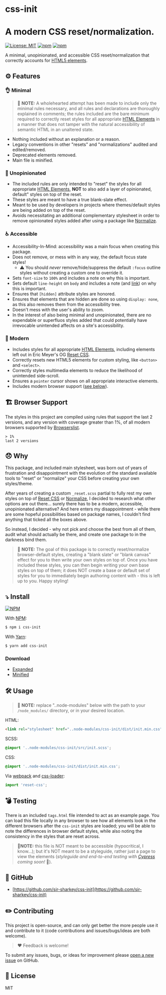 # css-init

# A modern CSS reset/normalization.

[![License: MIT](https://img.shields.io/badge/License-MIT-blueviolet.svg)](https://opensource.org/licenses/MIT)
[![npm](https://img.shields.io/npm/v/css-init)](https://www.npmjs.com/package/scss-reset)
[![npm](https://img.shields.io/npm/dw/css-init)](https://www.npmjs.com/package/scss-reset)

A minimal, unopinionated, and accessible CSS reset/normalization that correctly accounts for [HTML5 elements](https://developer.mozilla.org/en-US/docs/Web/HTML/Element).

## ⚙️ Features

### 👌 Minimal

> 📝 **NOTE:** A wholehearted attempt has been made to include only the minimal rules necessary, and all rules and declarations are thoroughly explained in comments; the rules included are the bare minimum required to correctly reset styles for all appropriate [HTML Elements](https://developer.mozilla.org/en-US/docs/Web/HTML/Element) in a manner that does not tamper with the natural accessibility of semantic HTML in an unaltered state.

- Nothing included without an explanation or a reason.
- Legacy conventions in other "resets" and "normalizations" audited and edited/removed.
- Deprecated elements removed.
- Main file is minified.

### 🤫 Unopinionated

- The included rules are only intended to "reset" the styles for all appropriate [HTML Elements](https://developer.mozilla.org/en-US/docs/Web/HTML/Element), **NOT** to also add a layer of opinionated, 
default" styles on top of the reset.
- These styles are meant to have a true blank-slate effect.
- Meant to be used by developers in projects where themes/default styles are being added on top of the reset.
- Avoids necessitating an additional complementary stylesheet in order to remove opinionated styles added after using a package like [Normalize](https://necolas.github.io/normalize.css/).

### ♿️ Accessible

- Accessibility-In-Mind: accessibility was a main focus when creating this package.
- Does not remove, or mess with in any way, the default focus state styles!
  - ⚠️ You should _never_ remove/hide/suppress the default `:focus` outline styles without creating a custom one to override it.
- Sets `font-size` to `100%` and includes a note on why this is important.
- Sets default `line-height` on `body` and includes a note (and [link](https://developer.mozilla.org/en-US/docs/Web/CSS/line-height#accessibility_concerns)) on why this is important.
- Ensures that `[hidden]` attribute styles are honored.
- Ensures that elements that are hidden are done so using `display: none`, as this also removes them from the accessibility tree.
- Doesn't mess with the user's ability to zoom.
- In the interest of also being minimal and unopinionated, there are no expendable or superfluos styles added that could potentially have irrevocable unintended affects on a site's accessibility.

### 📱 Modern

- Includes styles for all appropriate [HTML Elements](https://developer.mozilla.org/en-US/docs/Web/HTML/Element), including elements left out in Eric Meyer's OG [Reset CSS](https://meyerweb.com/eric/tools/css/reset/).
- Correctly resets new HTML5 elements for custom styling, like `<button>` and `<select>`.
- Correctly styles multimedia elements to reduce the likelihood of unintended side-scroll.
- Ensures a `pointer` cursor shows on all appropriate interactive elements.
- Includes modern browser support ([see below](#browser-support)).

## 🏗 Browser Support

The styles in this project are compiled using rules that support the last 2 versions, and any version with coverage greater than 1%, of all modern browsers supported by [Browserslist](https://github.com/browserslist/browserslist).

```text
> 1%
last 2 versions
```

## 😞 Why

This package, and included main stylesheet, was born out of years of frustration and disappointment with the evolution of the standard available tools to "reset" or "normalize" your CSS before creating your own styles/theme.

After years of creating a custom `_reset.scss` partial to fully rest my own styles on top of [Reset CSS](https://meyerweb.com/eric/tools/css/reset/) or [Normalize](https://necolas.github.io/normalize.css/), I decided to research what other options are out there... surely there has to be a modern, accessible, unopinionated alternative? And here enters my disappointment - while there are some hopeful possibilities based on package names, I couldn't find anything that ticked all the boxes above.

So instead, I decided - why not pick and choose the best from all of them, audit what should actually be there, and create one package to in the darkness bind them.

> 📝 **NOTE:** The goal of this package is to correctly reset/normalize browser-default styles, creating a "blank slate" or "blank canvas" effect for you to then write your own styles on top of. Once you have included these styles, you can then begin writing your own base styles on top of them; it does NOT create a base or default set of styles for you to immediately begin authoring content with - this is left up to you. Happy styling!

## ⤵️ Install

[![NPM](https://nodei.co/npm/css-init.png?compact=true)](https://nodei.co/npm/css-init/)

With [NPM](http://npmjs.com):

```sh
$ npm i css-init
```

With [Yarn](https://yarnpkg.com):

```sh
$ yarn add css-init
```

### Download

- [Expanded](https://github.com/sir-sharkey/css-init/blob/main/dist/init.css)
- [Minified](https://github.com/sir-sharkey/css-init/blob/main/dist/init.min.css)

## 🛠 Usage

> 📝 **NOTE:** replace "..node-modules" below with the path to your `/node_modules/` directory, or in your desired location.

HTML:

```html
<link rel="stylesheet" href="..node-modules/css-init/dist/init.min.css">
```

SCSS:

```scss
@import '..node-modules/css-init/src/init.scss';
```

CSS:

```css
@import '..node-modules/css-init/dist/init.min.css';
```

Via [webpack](https://webpack.js.org/) and [css-loader](https://github.com/webpack-contrib/css-loader):

```js
import 'reset-css';
```

## 💣 Testing

There is an included `tags.html` file intended to act as an example page. You can load this file locally in any browser to see how all elements look in the different browsers after the `css-init` styles are loaded; you will be able to note the differences in browser default styles, while also noting the consistency in the styles that are reset across.

> **🚨NOTE:** this file is NOT meant to be accessible (hypocritical, I know...); but it's NOT meant to be a styleguide, rather just a page to view the elements (_styleguide and end-to-end testing with [Cypress](https://www.cypress.io/) coming soon!_ 🙌).

## 👥 GitHub

- [https://github.com/sir-sharkey/css-init](https://github.com/sir-sharkey/css-init)

## ✏️ Contributing

This project is open-source, and can only get better the more people use it and contribute to it (code contributions and issues/bugs/ideas are both welcome).

> ❤️ Feedback is welcome!

To submit any issues, bugs, or ideas for improvement please [open a new issue](https://github.com/sir-sharkey/css-init/issues/new) on GitHub.

## 📄 License

MIT
